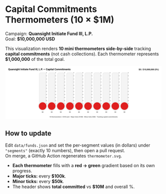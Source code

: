 # Capital Commitments Thermometers (10 × $1M)

Campaign: **Quansight Initiate Fund III, L.P.**  
Goal: **$10,000,000 USD**

This visualization renders **10 mini thermometers side-by-side** tracking **capital commitments** (not cash collections). Each thermometer represents **$1,000,000** of the total goal.

![Capital Commitments Thermometers](./thermometer.svg)

## How to update
Edit `data/funds.json` and set the per-segment values (in dollars) under `"segments"` (exactly 10 numbers), then open a pull request.  
On merge, a GitHub Action regenerates `thermometer.svg`.

- **Each thermometer** fills with a **red → green** gradient based on its own progress.  
- **Major ticks:** every **$100k**.  
- **Minor ticks:** every **$50k**.  
- The header shows **total committed** vs **$10M** and overall %.
